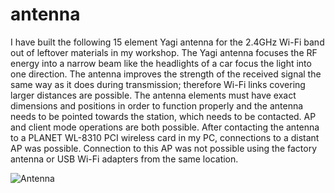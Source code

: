 # antenna

I have built the following  15 element Yagi antenna for the 2.4GHz Wi-Fi band out of leftover materials in my workshop. The Yagi antenna focuses the RF energy into a narrow beam like the headlights of a car focus the light into one direction. The antenna improves the strength of the received signal the same way as it does during transmission; therefore Wi-Fi links covering larger distances are possible. The antenna elements must have exact dimensions and positions in order to function properly and the  antenna needs to be pointed towards the station, which needs to be contacted.   AP and client mode operations are both possible. After contacting the antenna to a PLANET WL-8310 PCI wireless card in my PC, connections to a distant AP was possible. Connection to this AP was not possible using the factory antenna or USB Wi-Fi adapters from the same location.


![Antenna](https://github.com/fbarnabas/antenna/blob/main/IMG_20210623_190821.jpg)

